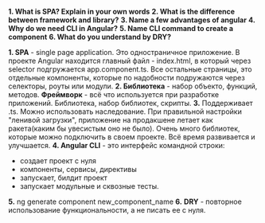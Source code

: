 **1. What is SPA? Explain in your own words**
**2. What is the difference between framework and library?**
**3. Name a few advantages of angular**
**4. Why do we need CLI in Angular?**
**5. Name CLI command to create a component**
**6. What do you understand by DRY?**

**1. SPA** - single page application. Это одностраничное приложение. В проекте Angular находится главный файл - index.html, в который через selector подгружается app.component.ts. Все остальные страницы, это отдельные компоненты, которые по надобности подружаются через селекторы, роуты или модули.
**2. Библиотека** - набор объекто, функций, методов. **Фреймворк** - всё что используется при разработке приложений. Библиотека, набор библиотек, скрипты.
**3.** Поддерживает .ts. Можно использовать наследование. При правильной настройки "ленивой загрузки", приложение на продакшене летает как ракета(каким бы увесистым оно не было). Очень много библиотек, которые можно подключить в своем проекте. Всё время развивается и улучшается.
**4. Angular CLI** - это интерфейс командной строки:
- создает проект с нуля
- компоненты, сервисы, директивы
- запускает, билдит проект
- запускает модульные и сквозные тесты.

**5.** ng generate component new_component_name
**6.** **DRY** - повторное использование функциональности, а не писать ее с нуля.
